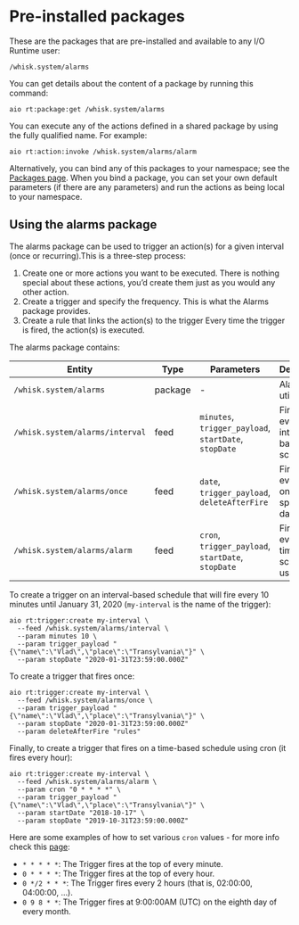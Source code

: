 # Pre-installed packages

These are the packages that are pre-installed and available to any I/O Runtime user:

```
/whisk.system/alarms                                                  
```

You can get details about the content of a package by running this command:

```
aio rt:package:get /whisk.system/alarms
```

You can execute any of the actions defined in a shared package by using the fully qualified name. For example:

```
aio rt:action:invoke /whisk.system/alarms/alarm
```

Alternatively, you can bind any of this packages to your namespace; see the [Packages page](../reference/packages.md). When you bind a package, you can set your own default parameters (if there are any parameters) and run the actions as being local to your namespace.

## Using the alarms package

The alarms package can be used to trigger an action(s) for a given interval (once or recurring).This is a three-step process:

1. Create one or more actions you want to be executed. There is nothing special about these actions, you&rsquo;d create them just as you would any other action.
2. Create a trigger and specify the frequency. This is what the Alarms package provides.
3. Create a rule that links the action(s) to the trigger Every time the trigger is fired, the action(s) is executed.

The alarms package contains:

| Entity | Type | Parameters | Description |
|---|---|---|---|
| `/whisk.system/alarms` | package | - | Alarms utility |
| `/whisk.system/alarms/interval` | feed | `minutes`, `trigger_payload`, `startDate`, `stopDate` | Fire Trigger event on an interval-based schedule |
| `/whisk.system/alarms/once` | feed | `date`, `trigger_payload`, `deleteAfterFire` |  Fire Trigger event once on a specific date |
| `/whisk.system/alarms/alarm` | feed | `cron`, `trigger_payload`, `startDate`, `stopDate` | Fire Trigger event on a time-based schedule using cron |

To create a trigger on an interval-based schedule that will fire every 10 minutes until January 31, 2020 (`my-interval` is the name of the trigger):

```
aio rt:trigger:create my-interval \
  --feed /whisk.system/alarms/interval \
  --param minutes 10 \
  --param trigger_payload "{\"name\":\"Vlad\",\"place\":\"Transylvania\"}" \
  --param stopDate "2020-01-31T23:59:00.000Z"
```

To create a trigger that fires once:

```
aio rt:trigger:create my-interval \
  --feed /whisk.system/alarms/once \
  --param trigger_payload "{\"name\":\"Vlad\",\"place\":\"Transylvania\"}" \
  --param stopDate "2020-01-31T23:59:00.000Z"
  --param deleteAfterFire "rules"
```

Finally, to create a trigger that fires on a time-based schedule using cron (it fires every hour):
```
aio rt:trigger:create my-interval \
  --feed /whisk.system/alarms/alarm \
  --param cron "0 * * * *" \
  --param trigger_payload "{\"name\":\"Vlad\",\"place\":\"Transylvania\"}" \
  --param startDate "2018-10-17" \
  --param stopDate "2019-10-31T23:59:00.000Z"
```

Here are some examples of how to set various `cron` values - for more info check this [page](http://crontab.org):
- `* * * * *`: The Trigger fires at the top of every minute.
- `0 * * * *`: The Trigger fires at the top of every hour.
- `0 */2 * * *`: The Trigger fires every 2 hours (that is, 02:00:00, 04:00:00, ...).
- `0 9 8 * *`: The Trigger fires at 9:00:00AM (UTC) on the eighth day of every month.


